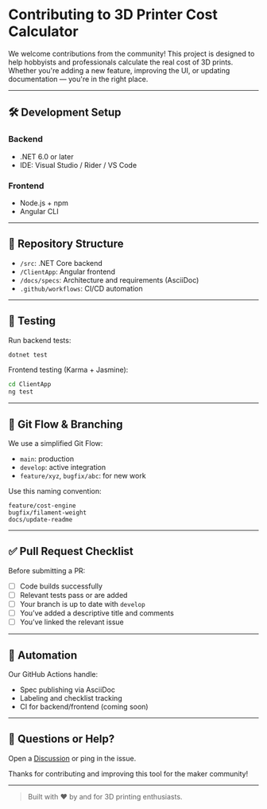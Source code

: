 # Contributing to 3D Printer Cost Calculator

We welcome contributions from the community! This project is designed to help hobbyists and professionals calculate the real cost of 3D prints. Whether you're adding a new feature, improving the UI, or updating documentation — you're in the right place.

---

## 🛠 Development Setup

### Backend

- .NET 6.0 or later
- IDE: Visual Studio / Rider / VS Code

### Frontend

- Node.js + npm
- Angular CLI

---

## 📁 Repository Structure

- `/src`: .NET Core backend
- `/ClientApp`: Angular frontend
- `/docs/specs`: Architecture and requirements (AsciiDoc)
- `.github/workflows`: CI/CD automation

---

## 🧪 Testing

Run backend tests:

```bash
dotnet test
```

Frontend testing (Karma + Jasmine):

```bash
cd ClientApp
ng test
```

---

## 🧩 Git Flow & Branching

We use a simplified Git Flow:

- `main`: production
- `develop`: active integration
- `feature/xyz`, `bugfix/abc`: for new work

Use this naming convention:
```text
feature/cost-engine
bugfix/filament-weight
docs/update-readme
```

---

## ✅ Pull Request Checklist

Before submitting a PR:

- [ ] Code builds successfully
- [ ] Relevant tests pass or are added
- [ ] Your branch is up to date with `develop`
- [ ] You’ve added a descriptive title and comments
- [ ] You’ve linked the relevant issue

---

## 🤖 Automation

Our GitHub Actions handle:

- Spec publishing via AsciiDoc
- Labeling and checklist tracking
- CI for backend/frontend (coming soon)

---

## 💬 Questions or Help?

Open a [Discussion](https://github.com/makreeltje/3d-printer/discussions) or ping in the issue.

Thanks for contributing and improving this tool for the maker community!

---

> Built with ❤️ by and for 3D printing enthusiasts.